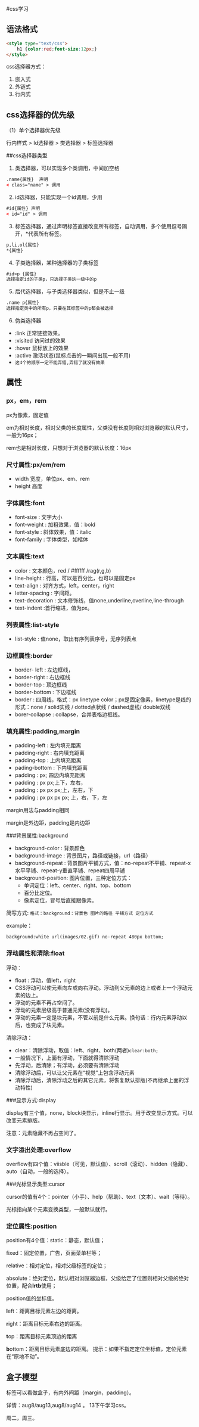 #css学习

## 语法格式

```html
<style type="text/css">
	h1 {color:red;font-size:12px;}
</style>
```

css选择器方式：

1. 嵌入式
2. 外链式
3. 行内式

## css选择器的优先级

（1）单个选择器优先级

行内样式 > Id选择器 > 类选择器 > 标签选择器

##css选择器类型

1. 类选择器，可以实现多个类调用，中间加空格 

```html
.name{属性}  声明
< class="name" > 调用
```

2. id选择器，只能实现一个id调用，少用

```html
#id{属性} 声明
< id="id" > 调用
```

3. 标签选择器，通过声明标签直接改变所有标签，自动调用，多个使用逗号隔开，*代表所有标签。

```html
p,li,ol{属性}
*{属性}
```

4. 子类选择器，某种选择器的子类标签

```html
#id>p {属性}
选择指定id的子类p，只选择子类这一级中的p
```

5. 后代选择器，与子类选择器类似，但是不止一级

```html
.name p{属性}
选择指定类中的所有p，只要在其标签中的p都会被选择
```

6. 伪类选择器

- :link  正常链接效果。
- :visited   访问过的效果
- :hover  鼠标放上的效果
- :active   激活状态(鼠标点击的一瞬间出现一般不用)
- `这4个的顺序一定不能弄错,弄错了就没有效果`

## 属性

### px，em，rem

px为像素，固定值

em为相对长度，相对父类的长度属性，父类没有长度则相对浏览器的默认尺寸，一般为16px；

rem也是相对长度，只想对于浏览器的默认长度：16px

### 尺寸属性:px/em/rem

+ width 宽度，单位px、em、rem
+ height 高度

### 字体属性:font

- font-size : 文字大小
- font-weight : 加粗效果，值：bold
- font-style : 斜体效果，值：italic
- font-family : 字体类型，如楷体

### 文本属性:text

- color : 文本颜色，red / #ffffff /rag(r,g,b)
- line-height : 行高，可以是百分比，也可以是固定px
- text-align : 对齐方式，left，center，right
- letter-spacing : 字间距。
- text-decoration : 文本修饰线，值none,underline,overline,line-through
- text-indent :首行缩进，值为px。

### 列表属性:list-style

- list-style : 值none，取出有序列表序号，无序列表点

### 边框属性:border

- border- left : 左边框线，
- border-right : 右边框线
- border-top : 顶边框线
- border-bottom : 下边框线
- border : 四周线，格式：px linetype color；px是固定像素，linetype是线的形式：none / solid实线 / dotted点状线 / dashed虚线/  double双线
- borer-collapse : collapse，合并表格边框线。

### 填充属性:padding,margin

- padding-left : 左内填充距离
- padding-right : 右内填充距离
- padding-top : 上内填充距离
- pading-bottom : 下内填充距离
- padding : px; 四边内填充距离
- padding : px px;上下，左右，
- padding : px px px;上，左右，下
- padding : px px px px; 上，右，下，左

margin用法与padding相同

margin是外边距，padding是内边距

###背景属性:background

- background-color : 背景颜色
- background-image :  背景图片，路径或链接，url（路径）
- background-repeat : 背景图片平铺方式，值：no-repeat不平铺、repeat-x水平平铺、repeat-y垂直平铺、repeat四周平铺
- background-position: 图片位置，三种定位方式：
  - 单词定位：left、center、right、top、bottom
  - 百分比定位。
  - 像素定位，冒号后直接跟像素。

简写方式:
	`格式：background：背景色 图片的路径 平铺方式 定位方式`

example：

```html
background:white url(images/02.gif) no-repeat 480px bottom;
```

### 浮动属性和清除:float

浮动：

- float : 浮动，值left，right
- CSS浮动可以使元素向左或向右浮动。浮动到父元素的边上或者上一个浮动元素的边上。
- 浮动的元素不再占空间了。
- 浮动的元素层级高于普通元素(没有浮动)。
- 浮动的元素一定是块元素，不管以前是什么元素。换句话：行内元素浮动以后，也变成了块元素。

清除浮动：

- clear：清除浮动，取值：left、right、both(两者)`clear:both;`
- 一般情况下，上面有浮动，下面就得清除浮动
- 先浮动，后清除；有浮动，必须要有清除浮动
- 清除浮动后，可以让父元素在“视觉”上包含浮动元素
- 清除浮动后，清除浮动之后的其它元素，将恢复默认排版(不再继承上面的浮动特性)

###显示方式:display

display有三个值，none，block块显示，inline行显示。用于改变显示方式。可以改变元素排版。

注意：元素隐藏不再占空间了。

### 文字溢出处理:overflow

overflow有四个值：viisble（可见，默认值）、scroll（滚动）、hidden（隐藏）、auto（自动，一般的选择）。

###光标显示类型:cursor

cursor的值有4个：pointer（小手）、help（帮助）、text（文本）、wait（等待）。

光标指向某个元素变换类型，一般默认就行。

### 定位属性:position

position有4个值：static：静态，默认值；

fixed：固定位置，广告，页面菜单栏等；

relative：相对定位，相对父级标签的定位；

absolute：绝对定位，默认相对浏览器边框，父级给定了位置则相对父级的绝对位置，配合<b>lrtb</b>使用；

position值的坐标值。

<b>l</b>eft：距离目标元素左边的距离。

<b>r</b>ight：距离目标元素右边的距离。

<b>t</b>op：距离目标元素顶边的距离

<b>b</b>ottom：距离目标元素底边的距离。
提示：如果不指定定位坐标值，定位元素在“原地不动”。

## 盒子模型

标签可以看做盒子，有内外间距（margin，padding）。



详情：aug8/aug13,aug8/aug14 。 13下午学习css。

周二，周三。


